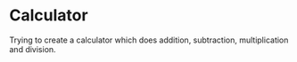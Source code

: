 # Calculator
Trying to create a calculator which does addition, subtraction, multiplication and division.
